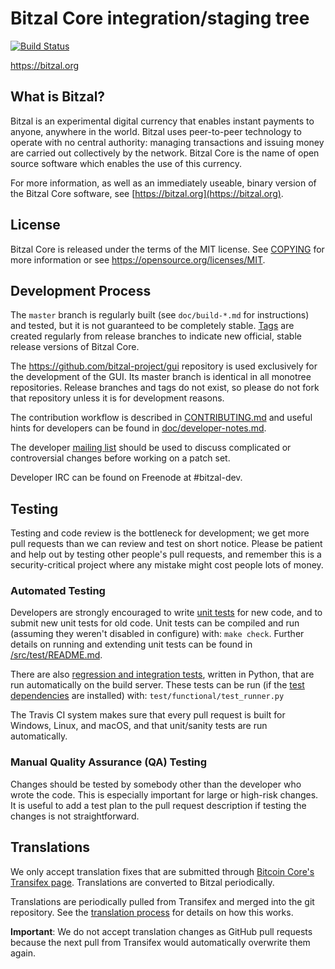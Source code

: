 Bitzal Core integration/staging tree
=====================================

[![Build Status](https://travis-ci.org/bitzal-project/bitzal.svg?branch=master)](https://travis-ci.org/bitzal-project/bitzal)

https://bitzal.org

What is Bitzal?
----------------

Bitzal is an experimental digital currency that enables instant payments to
anyone, anywhere in the world. Bitzal uses peer-to-peer technology to operate
with no central authority: managing transactions and issuing money are carried
out collectively by the network. Bitzal Core is the name of open source
software which enables the use of this currency.

For more information, as well as an immediately useable, binary version of
the Bitzal Core software, see [https://bitzal.org](https://bitzal.org).

License
-------

Bitzal Core is released under the terms of the MIT license. See [COPYING](COPYING) for more
information or see https://opensource.org/licenses/MIT.

Development Process
-------------------

The `master` branch is regularly built (see `doc/build-*.md` for instructions) and tested, but it is not guaranteed to be
completely stable. [Tags](https://github.com/bitzal-project/bitzal/tags) are created
regularly from release branches to indicate new official, stable release versions of Bitzal Core.

The https://github.com/bitzal-project/gui repository is used exclusively for the
development of the GUI. Its master branch is identical in all monotree
repositories. Release branches and tags do not exist, so please do not fork
that repository unless it is for development reasons.

The contribution workflow is described in [CONTRIBUTING.md](CONTRIBUTING.md)
and useful hints for developers can be found in [doc/developer-notes.md](doc/developer-notes.md).

The developer [mailing list](https://groups.google.com/forum/#!forum/bitzal-dev)
should be used to discuss complicated or controversial changes before working
on a patch set.

Developer IRC can be found on Freenode at #bitzal-dev.

Testing
-------

Testing and code review is the bottleneck for development; we get more pull
requests than we can review and test on short notice. Please be patient and help out by testing
other people's pull requests, and remember this is a security-critical project where any mistake might cost people
lots of money.

### Automated Testing

Developers are strongly encouraged to write [unit tests](src/test/README.md) for new code, and to
submit new unit tests for old code. Unit tests can be compiled and run
(assuming they weren't disabled in configure) with: `make check`. Further details on running
and extending unit tests can be found in [/src/test/README.md](/src/test/README.md).

There are also [regression and integration tests](/test), written
in Python, that are run automatically on the build server.
These tests can be run (if the [test dependencies](/test) are installed) with: `test/functional/test_runner.py`

The Travis CI system makes sure that every pull request is built for Windows, Linux, and macOS, and that unit/sanity tests are run automatically.

### Manual Quality Assurance (QA) Testing

Changes should be tested by somebody other than the developer who wrote the
code. This is especially important for large or high-risk changes. It is useful
to add a test plan to the pull request description if testing the changes is
not straightforward.

Translations
------------

We only accept translation fixes that are submitted through [Bitcoin Core's Transifex page](https://www.transifex.com/projects/p/bitcoin/).
Translations are converted to Bitzal periodically.

Translations are periodically pulled from Transifex and merged into the git repository. See the
[translation process](doc/translation_process.md) for details on how this works.

**Important**: We do not accept translation changes as GitHub pull requests because the next
pull from Transifex would automatically overwrite them again.
